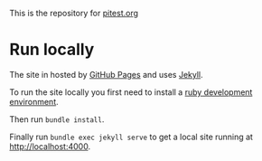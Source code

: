 This is the repository for [pitest.org](https://pitest.org)

# Run locally

The site in hosted by [GitHub Pages](https://pages.github.com/) and uses
[Jekyll](https://jekyllrb.com/).

To run the site locally you first need to install a [ruby development environment](https://jekyllrb.com/docs/installation/).

Then run `bundle install`.

Finally run `bundle exec jekyll serve` to get a local site running at [http://localhost:4000](http://localhost:4000).
